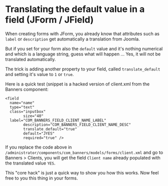 # Translating the default value in a field (JForm / JField) #

When creating forms with JForm, you already know that attributes such as `label` or `description` get automatically a translation from Joomla.

<!--BREAK-->

But if you set for your form also the `default` value and it's nothing numerical and which is a language string, guess what will happen ... Yes, it will not be translated automatically. 

The trick is adding another property to your field, called `translate_default` and setting it's value to `1` or `true`. 

Here is a quick test (snippet is a hacked version of client.xml from the Banners component:

  	<field 
      name="name" 
      type="text" 
      class="inputbox"
			size="40" 
      label="COM_BANNERS_FIELD_CLIENT_NAME_LABEL"
			description="COM_BANNERS_FIELD_CLIENT_NAME_DESC"
			translate_default="true"
			default="JYES"
			required="true" />

If you replace the code above in `/administrator/components/com_banners/models/forms/client.xml` and go to Banners > Clients, you will get the field `Client name` already populated with the translated value `YES`.

This "core hack" is just a quick way to show you how this works. Now feel free to you this thing in your forms.




